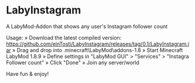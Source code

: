# LabyInstagram
A LabyMod-Addon that shows any user's Instagram follower count

Usage:
» Download the latest compiled version: https://github.com/einTosti/LabyInstagram/releases/tag/0.1/LabyInstagram.jar
» Drag and drop into .minecraft\LabyMod\addons-1.8
» Start Minecraft LabyMod 1.8.9
» Define settings in "LabyMod GUI" > "Services" > "Instagra Follower count"
» Click "Done"
» Join any server/world

Have fun & enjoy!
